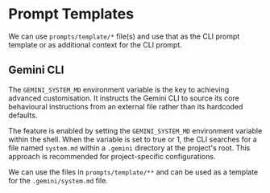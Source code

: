 # Prompt Templates

We can use `prompts/template/*` file(s) and use that as the CLI prompt template or as additional context for the CLI prompt.

## Gemini CLI

The `GEMINI_SYSTEM_MD` environment variable is the key to achieving advanced customisation. It instructs the Gemini CLI to source its core behavioural instructions from an external file rather than its hardcoded
defaults.

The feature is enabled by setting the `GEMINI_SYSTEM_MD` environment variable within the shell.
When the variable is set to true or 1, the CLI searches for a file named `system.md` within a `.gemini` directory at the project's
root. This approach is recommended for project-specific configurations.

We can use the files in `prompts/template/**` and can be used as a template for the `.gemini/system.md` file.
